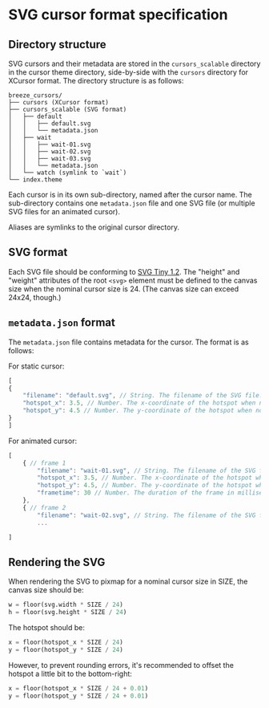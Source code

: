 # SVG cursor format specification

## Directory structure

SVG cursors and their metadata are stored in the `cursors_scalable` directory
in the cursor theme directory, side-by-side with the `cursors` directory for
XCursor format. The directory structure is as follows:

```plain
breeze_cursors/
├── cursors (XCursor format)
├── cursors_scalable (SVG format)
│   ├── default
│   │   ├── default.svg
│   │   └── metadata.json
│   ├── wait
│   │   ├── wait-01.svg
│   │   ├── wait-02.svg
│   │   ├── wait-03.svg
│   │   └── metadata.json
│   └── watch (symlink to `wait`)
└── index.theme
```

Each cursor is in its own sub-directory, named after the cursor name. The sub-directory
contains one `metadata.json` file and one SVG file (or multiple SVG files for an animated cursor).

Aliases are symlinks to the original cursor directory.

## SVG format

Each SVG file should be conforming to [SVG Tiny 1.2](https://www.w3.org/TR/SVGTiny12/).
The "height" and "weight" attributes of the root `<svg>` element must be defined to the
canvas size when the nominal cursor size is 24. (The canvas size can exceed 24x24, though.)

## `metadata.json` format

The `metadata.json` file contains metadata for the cursor. The format is as follows:

For static cursor:

```js
[
{
    "filename": "default.svg", // String. The filename of the SVG file.
    "hotspot_x": 3.5, // Number. The x-coordinate of the hotspot when nominal size is 24.
    "hotspot_y": 4.5 // Number. The y-coordinate of the hotspot when nominal size is 24.
}
]
```

For animated cursor:

```js
[
    { // frame 1
        "filename": "wait-01.svg", // String. The filename of the SVG file.
        "hotspot_x": 3.5, // Number. The x-coordinate of the hotspot when nominal size is 24.
        "hotspot_y": 4.5, // Number. The y-coordinate of the hotspot when nominal size is 24.
        "frametime": 30 // Number. The duration of the frame in milliseconds.
    },
    { // frame 2
        "filename": "wait-02.svg", // String. The filename of the SVG file.
        ...

]
```

## Rendering the SVG

When rendering the SVG to pixmap for a nominal cursor size in SIZE, the canvas size should be:

```python
w = floor(svg.width * SIZE / 24)
h = floor(svg.height * SIZE / 24)
```

The hotspot should be:

```python
x = floor(hotspot_x * SIZE / 24)
y = floor(hotspot_y * SIZE / 24)
```

However, to prevent rounding errors, it's recommended to offset the hotspot a little bit to the bottom-right:

```python
x = floor(hotspot_x * SIZE / 24 + 0.01)
y = floor(hotspot_y * SIZE / 24 + 0.01)
```
